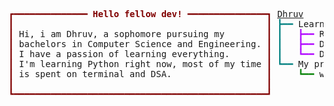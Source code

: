 <pre style="font-family:'Space Mono','DejaVu Sans Mono',consolas,'Courier New',monospace"><span style="color: #800000; text-decoration-color: #800000">┏━━━━━━━━━━━━━━ </span><span style="color: #800000; text-decoration-color: #800000; font-weight: bold">Hello fellow dev!</span><span style="color: #800000; text-decoration-color: #800000"> ━━━━━━━━━━━━━━━┓</span> <a href="https://www.github.com/ogdhruv">Dhruv</a>                                
<span style="color: #800000; text-decoration-color: #800000">┃</span>                                                <span style="color: #800000; text-decoration-color: #800000">┃</span> <span style="color: #008080; text-decoration-color: #008080">┣━━ </span>Learning python                  
<span style="color: #800000; text-decoration-color: #800000">┃</span> Hi, i am Dhruv, a sophomore pursuing my        <span style="color: #800000; text-decoration-color: #800000">┃</span> <span style="color: #008080; text-decoration-color: #008080">┃   </span><span style="color: #af00ff; text-decoration-color: #af00ff">┣━━ </span>Right now on the #100DayofWeb
<span style="color: #800000; text-decoration-color: #800000">┃</span> bachelors in Computer Science and Engineering. <span style="color: #800000; text-decoration-color: #800000">┃</span> <span style="color: #008080; text-decoration-color: #008080">┃   </span><span style="color: #af00ff; text-decoration-color: #af00ff">┣━━ </span>Django and Javascript        
<span style="color: #800000; text-decoration-color: #800000">┃</span> I have a passion of learning everything.       <span style="color: #800000; text-decoration-color: #800000">┃</span> <span style="color: #008080; text-decoration-color: #008080">┃   </span><span style="color: #af00ff; text-decoration-color: #af00ff">┗━━ </span>DevOps                       
<span style="color: #800000; text-decoration-color: #800000">┃</span> I&#x27;m learning Python right now, most of my time <span style="color: #800000; text-decoration-color: #800000">┃</span> <span style="color: #008080; text-decoration-color: #008080">┗━━ </span>My projects                      
<span style="color: #800000; text-decoration-color: #800000">┃</span> is spent on terminal and DSA.                  <span style="color: #800000; text-decoration-color: #800000">┃</span> <span style="color: #008080; text-decoration-color: #008080">    </span><span style="color: #008000; text-decoration-color: #008000">┗━━ </span>will add soon                
<span style="color: #800000; text-decoration-color: #800000">┃</span>                                                <span style="color: #800000; text-decoration-color: #800000">┃</span>                                      
<span style="color: #800000; text-decoration-color: #800000">┗━━━━━━━━━━━━━━━━━━━━━━━━━━━━━━━━━━━━━━━━━━━━━━━━┛</span>                                      
</pre>
